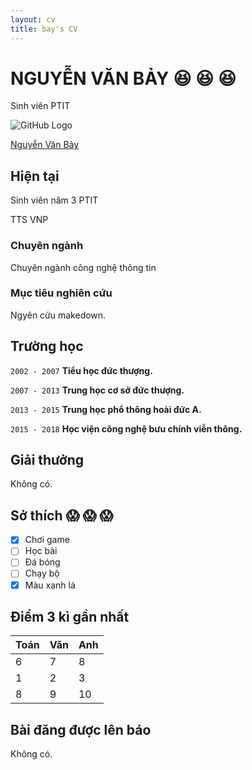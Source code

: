 ```yaml
---
layout: cv
title: bay's CV
---
```

# NGUYỄN VĂN BẢY :satisfied: :satisfied: :satisfied:
Sinh viên PTIT

![GitHub Logo](https://scontent.fhan2-2.fna.fbcdn.net/v/t1.0-1/p160x160/29177254_1797718520530824_9007973121948385280_n.jpg?_nc_cat=0&oh=d5cb15cc52504e9428ea0da3fbbe09c6&oe=5B33BE71)

[Nguyễn Văn Bảy](https://vi.wikipedia.org/wiki/Nguy%E1%BB%85n_V%C4%83n_B%E1%BA%A3y_(A))

## Hiện tại

Sinh viên năm 3 PTIT

TTS VNP

### Chuyên ngành

Chuyên ngành công nghệ thông tin

### Mục tiêu nghiên cứu

Ngyên cứu makedown.

## Trường học

`2002 - 2007`
__Tiểu học đức thượng.__

`2007 - 2013`
__Trung học cơ sở đức thượng.__

`2013 - 2015`
__Trung học phổ thông hoài đức A.__

`2015 - 2018`
__Học viện công nghệ bưu chính viễn thông.__

## Giải thưởng

Không có.

## Sở thích :scream: :scream: :scream:

- [x] Chơi game
- [ ] Học bài
- [ ] Đá bóng
- [ ] Chạy bộ
- [x] Màu xanh lá

## Điểm 3 kì gần nhất

Toán | Văn | Anh
---- | --- | --- 
6 | 7 | 8
1 | 2 | 3
8 | 9 | 10
## Bài đăng được lên báo

Không có.

<!-- ### Footer

Last updated: March 2018 -->


